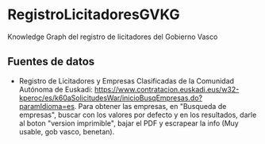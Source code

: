 # RegistroLicitadoresGVKG
Knowledge Graph del registro de licitadores del Gobierno Vasco

## Fuentes de datos

* Registro de Licitadores y Empresas Clasificadas de la Comunidad Autónoma de Euskadi: https://www.contratacion.euskadi.eus/w32-kperoc/es/k60aSolicitudesWar/inicioBusqEmpresas.do?paramIdioma=es. Para obtener las empresas, en "Busqueda de empresas", buscar con los valores por defecto y en los resultados, darle al boton "version imprimible", bajar el PDF y escrapear la info (Muy usable, gob vasco, benetan). 
